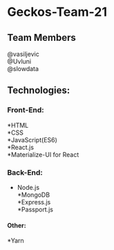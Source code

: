 # Geckos-Team-21

## Team Members

@vasiljevic<br/>  @Uvluni<br/>   @slowdata

## Technologies: </br>
### Front-End:
*HTML <br/>
*CSS <br/>
*JavaScript(ES6) <br/>
*React.js </br>
*Materialize-UI for React

### Back-End:
* Node.js <br/>
*MongoDB <br/>
*Express.js <br/>
*Passport.js 

#### Other:
*Yarn
